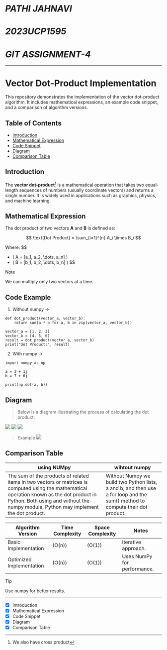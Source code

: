 # *PATHI JAHNAVI*
# *2023UCP1595*
# *GIT ASSIGNMENT-4*

---

# Vector Dot-Product Implementation

This repository demonstrates the implementation of the vector dot-product algorithm. It includes mathematical expressions, an example code snippet, and a comparison of algorithm versions.



## Table of Contents
- [Introduction](#introduction)
- [Mathematical Expression](#mathematical-expression)
- [Code Snippet](#code-snippet)
- [Diagram](#diagram)
- [Comparison Table](#comparison-table)



## Introduction

The **vector dot-product**[^1] is a mathematical operation that takes two equal-length sequences of numbers (usually coordinate vectors) and returns a single number. It is widely used in applications such as graphics, physics, and machine learning.



## Mathematical Expression

The dot product of two vectors **A** and **B** is defined as:

$$
\text{Dot Product} = \sum_{i=1}^{n} A_i \times B_i
$$

Where:
$$
- \( A = [a_1, a_2, \dots, a_n] \)
- \( B = [b_1, b_2, \dots, b_n] \)
$$

> [!NOTE]
> We can multiply only two vectors at a time.


## Code Example
1. Without numpy ->

```
def dot_product(vector_a, vector_b):
    return sum(a * b for a, b in zip(vector_a, vector_b))

vector_a = [1, 2, 3]
vector_b = [4, 5, 6]
result = dot_product(vector_a, vector_b)
print("Dot Product:", result)
```

2. With numpy ->

```
import numpy as np
 
a = 3 + 1j
b = 7 + 6j
 
print(np.dot(a, b))
```

## Diagram

> Below is a diagram illustrating the process of calculating the dot product:

![](https://www.geeksforgeeks.org/wp-content/ql-cache/quicklatex.com-09b8cd354f24a03b37937193ada781b5_l3.svg)
![](https://www.geeksforgeeks.org/wp-content/ql-cache/quicklatex.com-744b63e8b12f771a424e7b392e7823ec_l3.svg)
![](https://www.geeksforgeeks.org/wp-content/ql-cache/quicklatex.com-f17cd27814e5e0debb8fc6dc5a034212_l3.svg)

> Example
![](https://www.geeksforgeeks.org/wp-content/ql-cache/quicklatex.com-a98a9faf3d30c6ccf595025c7835288f_l3.svg)

## Comparison Table

| using NUMpy | wihtout numpy |
| ----------- | ------------- |
| The sum of the products of related items in two vectors or matrices is computed using the mathematical operation known as the dot product in Python. Both using and without the numpy module, Python may implement the dot product.| Without Numpy we build two Python lists, a and b, and then use a for loop and the sum() method to compute their dot product.|

| Algorithm Version       | Time Complexity | Space Complexity | Notes                       |
|--------------------------|-----------------|------------------|-----------------------------|
| Basic Implementation     | \(O(n)\)      | \(O(1)\)       | Iterative approach.         |
| Optimized Implementation | \(O(n)\)      | \(O(1)\)       | Uses NumPy for performance. |


> [!TIP]
> Use numpy for better results.

---

- [x] Introduction
- [x] Mathematical Expression
- [x] Code Snippet
- [x] Diagram
- [x] Comparison Table

[^1]: We also have cross product
